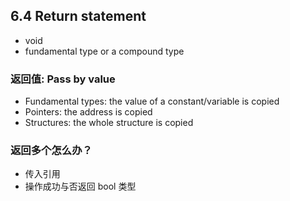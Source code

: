 ## 6.4 Return statement

- void
- fundamental type or a compound type

### 返回值: Pass by value

- Fundamental types: the value of a constant/variable is copied
- Pointers: the address is copied
- Structures: the whole structure is copied

### 返回多个怎么办？

- 传入引用
- 操作成功与否返回 bool 类型